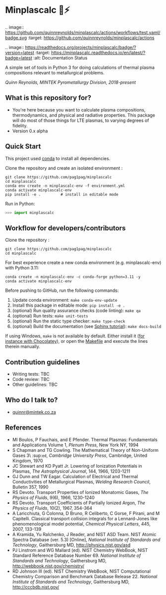 # Minplascalc 🍚⚡

.. image:: https://github.com/quinnreynolds/minplascalc/actions/workflows/test.yaml/badge.svg
    :target: https://github.com/quinnreynolds/minplascalc/actions

.. image:: https://readthedocs.org/projects/minplascalc/badge/?version=latest
    :target: https://minplascalc.readthedocs.io/en/latest/?badge=latest
    :alt: Documentation Status

A simple set of tools in Python 3 for doing calculations of thermal plasma
compositions relevant to metallurgical problems.

*Quinn Reynolds, MINTEK Pyrometallurgy Division, 2018-present*


## What is this repository for?

* You're here because you want to calculate plasma compositions,
  thermodynamics, and physical and radiative properties. This package will
  do most of those things for LTE plasmas, to varying degrees of fidelity.
* Version 0.x alpha


## Quick Start

This project used [conda](https://anaconda.org/) to install all dependencies.

Clone the repository and create an isolated environment :

```
git clone https://github.com/pag1pag/minplascalc
cd minplascalc
conda env create -n minplascalc-env -f environment.yml
conda activate minplascalc-env
pip install -e .         # install in editable mode
```

Run in Python:

```python
>>> import minplascalc
```

## Workflow for developers/contributors

Clone the repository :

```
git clone https://github.com/pag1pag/minplascalc
cd minplascalc
```

For best experience create a new conda environment (e.g. minplascalc-env) with Python 3.11:

```
conda create -n minplascalc-env -c conda-forge python=3.11 -y
conda activate minplascalc-env
```

Before pushing to GitHub, run the following commands:

1. Update conda environment: `make conda-env-update`
1. Install this package in editable mode: `pip install -e .`
1. (optional) Run quality assurance checks (code linting): `make qa`
1. (optional) Run tests: `make unit-tests`
1. (optional) Run the static type checker: `make type-check`
1. (optional) Build the documentation (see [Sphinx tutorial](https://www.sphinx-doc.org/en/master/tutorial/)): `make docs-build`

If using Windows, `make` is not available by default. Either install it
([for instance with Chocolatey](https://stackoverflow.com/questions/32127524/how-to-install-and-use-make-in-windows)),
or open the [Makefile](./Makefile) and execute the lines therein manually.


## Contribution guidelines

* Writing tests: TBC
* Code review: TBC
* Other guidelines: TBC


## Who do I talk to?

* quinnr@mintek.co.za


## References

* MI Boulos, P Fauchais, and E Pfender. Thermal Plasmas: Fundamentals and 
  Applications Volume 1, *Plenum Press*, New York NY, 1994
* S Chapman and TG Cowling. The Mathematical Theory of Non-Uniform Gases 
  3\ :sup:`ed`\, *Cambridge University Press*, Cambridge, United Kingdom,
  1970
* JC Stewart and KD Pyatt Jr. Lowering of Ionization Potentials in Plasmas, 
  *The Astrophysical Journal*, 144, 1966, 1203-1211
* GJ Dunn and TW Eagar. Calculation of Electrical and Thermal 
  Conductivities of Metallurgical Plasmas,
  *Welding Research Council*, Bulletin 357, 1990
* RS Devoto. Transport Properties of Ionized Monatomic Gases, 
  *The Physics of Fluids*, 9(6), 1966, 1230-1240
* RS Devoto. Transport Coefficients of Partially Ionized Argon, 
  *The Physics of Fluids*, 10(2), 1967, 354-364
* A Laricchiuta, G Colonna, D Bruno, R Celiberto, C Gorse, F Pirani, and 
  M Capitelli. Classical transport collision integrals for a Lennard-Jones
  like phenomenological model potential, *Chemical Physical Letters*, 445,
  2007, 133-139
* A Kramida, Yu Ralchenko, J Reader, and NIST ASD Team. NIST Atomic Spectra 
  Database (ver. 5.3) [Online],
  *National Institute of Standards and Technology*, Gaithersburg MD,
  http://physics.nist.gov/asd
* PJ Linstrom and WG Mallard (ed). NIST Chemistry WebBook, NIST 
  Standard Reference Database Number 69.
  *National Institute of Standards and Technology*, Gaithersburg MD,
  http://webbook.nist.gov/chemistry/
* RD Johnson III (ed). NIST Chemistry WebBook, NIST Computational 
  Chemistry Comparison and Benchmark Database Release 22.
  *National Institute of Standards and Technology*, Gaithersburg MD,
  http://cccbdb.nist.gov/
